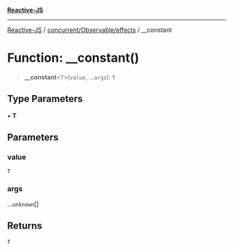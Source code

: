 [**Reactive-JS**](../../../../README.md)

***

[Reactive-JS](../../../../README.md) / [concurrent/Observable/effects](../README.md) / \_\_constant

# Function: \_\_constant()

> **\_\_constant**\<`T`\>(`value`, ...`args`): `T`

## Type Parameters

• **T**

## Parameters

### value

`T`

### args

...`unknown`[]

## Returns

`T`

